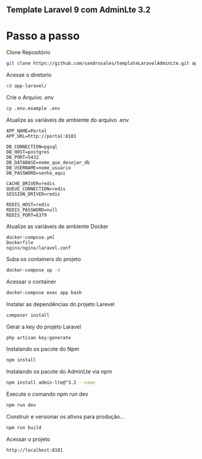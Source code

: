 ## Template Laravel 9 com AdminLte 3.2 
# Passo a passo

 Clone Repositório
```sh
git clone https://github.com/sandrosales/templateLaravelAdminLte.git app-laravel
```
 Acesse o diretorio
```sh
cd app-laravel/
```
 Crie o Arquivo .env
```sh
cp .env.example .env
```
 Atualize as variáveis de ambiente do arquivo .env
```dosini
APP_NAME=Portal
APP_URL=http://portal:8181

DB_CONNECTION=pgsql
DB_HOST=postgres
DB_PORT=5432
DB_DATABASE=nome_que_desejar_db
DB_USERNAME=nome_usuario
DB_PASSWORD=senha_aqui

CACHE_DRIVER=redis
QUEUE_CONNECTION=redis
SESSION_DRIVER=redis

REDIS_HOST=redis
REDIS_PASSWORD=null
REDIS_PORT=6379
```
 Atualize as variáveis de ambiente Docker
 ```dosini
docker-compose.yml
Dockerfile
nginx/nginx/laravel.conf
```
 Suba os containers do projeto
```sh
docker-compose up -d
```
Acessar o container
```sh
docker-compose exec app bash
```
 Instalar as dependências do projeto Larevel
```sh
composer install
```
 Gerar a key do projeto Laravel
```sh
php artisan key:generate
```
 Instalando os pacote do Npm
```sh
npm install
```
 Instalando os pacote do AdminLte via npm
```sh
npm install admin-lte@^3.2 --save
```
 Execute o comando npm run dev 
```sh
npm run dev
```
 Construir e versionar os ativos para produção...
```sh
npm run build
```
 Acessar o projeto 
```sh
http://localhost:8181
```

